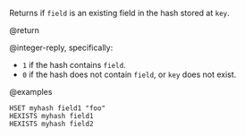 Returns if `field` is an existing field in the hash stored at `key`.

@return

@integer-reply, specifically:

- `1` if the hash contains `field`.
- `0` if the hash does not contain `field`, or `key` does not exist.

@examples

```cli
HSET myhash field1 "foo"
HEXISTS myhash field1
HEXISTS myhash field2
```
